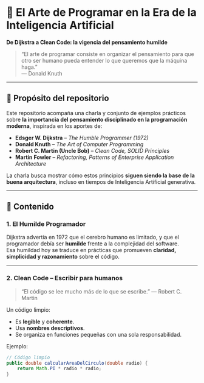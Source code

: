 # 🧠 El Arte de Programar en la Era de la Inteligencia Artificial  
**De Dijkstra a Clean Code: la vigencia del pensamiento humilde**

> “El arte de programar consiste en organizar el pensamiento para que otro ser humano pueda entender lo que queremos que la máquina haga.”  
> — Donald Knuth

---

## 🎯 Propósito del repositorio

Este repositorio acompaña una charla y conjunto de ejemplos prácticos sobre **la importancia del pensamiento disciplinado en la programación moderna**, inspirada en los aportes de:

- **Edsger W. Dijkstra** – *The Humble Programmer (1972)*  
- **Donald Knuth** – *The Art of Computer Programming*  
- **Robert C. Martin (Uncle Bob)** – *Clean Code, SOLID Principles*  
- **Martin Fowler** – *Refactoring, Patterns of Enterprise Application Architecture*

La charla busca mostrar cómo estos principios **siguen siendo la base de la buena arquitectura**, incluso en tiempos de Inteligencia Artificial generativa.

---

## 🧩 Contenido

### 1. El Humilde Programador
Dijkstra advertía en 1972 que el cerebro humano es limitado, y que el programador debía ser **humilde** frente a la complejidad del software.  
Esa humildad hoy se traduce en prácticas que promueven **claridad, simplicidad y razonamiento** sobre el código.

---

### 2. Clean Code – Escribir para humanos
> “El código se lee mucho más de lo que se escribe.” — Robert C. Martin

Un código limpio:
- Es **legible** y **coherente**.  
- Usa **nombres descriptivos**.  
- Se organiza en funciones pequeñas con una sola responsabilidad.  

Ejemplo:
```java
// Código limpio
public double calcularAreaDelCirculo(double radio) {
    return Math.PI * radio * radio;
}
